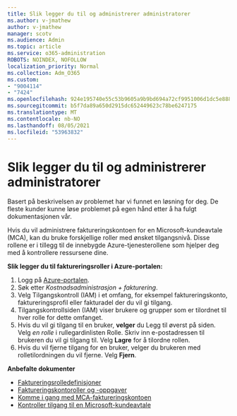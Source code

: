 ```yaml
---
title: Slik legger du til og administrerer administratorer
ms.author: v-jmathew
author: v-jmathew
manager: scotv
ms.audience: Admin
ms.topic: article
ms.service: o365-administration
ROBOTS: NOINDEX, NOFOLLOW
localization_priority: Normal
ms.collection: Adm_O365
ms.custom:
- "9004114"
- "7424"
ms.openlocfilehash: 924e195740e55c53b9605a9b9bd694a72cf9951006d1dc5e888023cd6e3f9d45
ms.sourcegitcommit: b5f7da89a650d2915dc652449623c78be6247175
ms.translationtype: MT
ms.contentlocale: nb-NO
ms.lasthandoff: 08/05/2021
ms.locfileid: "53963832"
---
```

# <a name="how-to-add-and-manage-admins"></a>Slik legger du til og administrerer administratorer

Basert på beskrivelsen av problemet har vi funnet en løsning for deg. De fleste kunder kunne løse problemet på egen hånd etter å ha fulgt dokumentasjonen vår.

Hvis du vil administrere faktureringskontoen for en Microsoft-kundeavtale (MCA), kan du bruke forskjellige roller med ønsket tilgangsnivå. Disse rollene er i tillegg til de innebygde Azure-tjenesterollene som hjelper deg med å kontrollere ressursene dine.

**Slik legger du til faktureringsroller i Azure-portalen:**

1. Logg på [Azure-portalen](https://portal.azure.com/).
2. Søk etter *Kostnadsadministrasjon + fakturering*.
3. Velg Tilgangskontroll (IAM) i et omfang, for eksempel faktureringskonto, faktureringsprofil eller fakturadel der du vil gi tilgang.
4. Tilgangskontrollsiden (IAM) viser brukere og grupper som er tilordnet til hver rolle for dette omfanget.
5. Hvis du vil gi tilgang til en bruker, **velger** du Legg til øverst på siden. Velg *en rolle* i rullegardinlisten Rolle. Skriv inn e-postadressen til brukeren du vil gi tilgang til. Velg **Lagre** for å tilordne rollen.
6. Hvis du vil fjerne tilgang for en bruker, velger du brukeren med rolletilordningen du vil fjerne. Velg **Fjern**.

**Anbefalte dokumenter**

- [Faktureringsrolledefinisjoner](https://docs.microsoft.com/azure/cost-management-billing/manage/understand-mca-roles)
- [Faktureringskontoroller og -oppgaver](https://docs.microsoft.com/azure/cost-management-billing/manage/understand-mca-roles#billing-account-roles-and-tasks)
- [Komme i gang med MCA-faktureringskontoen](https://docs.microsoft.com/azure/cost-management-billing/understand/mca-overview)
- [Kontroller tilgang til en Microsoft-kundeavtale](https://docs.microsoft.com/azure/cost-management-billing/manage/change-credit-card?WT.mc_id=Portal-Microsoft_Azure_Support%22%20%5Cl%20%22manage-credit-cards-for-a-microsoft-customer-agreement%22%20%5Ct%20%22_blank#check-the-type-of-your-account)
